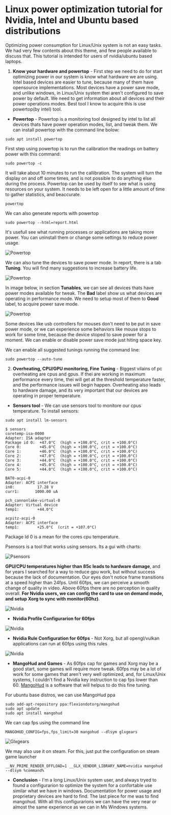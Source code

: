 # Linux power optimization tutorial for Nvidia, Intel and Ubuntu based distributions

Optimizing power consumption for Linux/Unix system is not an easy tasks. We had very few contents about this theme, and few people available to discuss that. This tutorial is intended for users of nvidia/ubuntu based laptops.

1. **Know your hardware and powertop** - First step we need to do for start optimizing power in our system is know what hardware we are using. Intel based devices are easier to tune, because many of them have opensource implementations. Most devices have a power save mode, and unlike windows, in Linux/Unix system thei aren't configured to save power by default. We need to get information about all devices and their power operations modes. Best tool I know to acquire this is use powertop(by intel) tool.

* **Powertop** - Powertop is a monitoring tool designed by intel to list all devices thats have power operation modes, list, and tweak them. We can install powertop with the command line bolow:
```
sudo apt install powertop
```

First step using powertop is to run the calibration the readings on battery power with this command:
``` 
sudo powertop -c
```

It will take about 10 minutes to run the callibration. The system will turn the display on and off some times, and is not possible to do anything else during the process.
Powertop can be used by itself to see what is using resources on your system. It needs to be left open for a little amount of time to gather statistics, and beaccurate.
```
powertop
```
We can also generate reports with powertop
```
sudo powertop --html=report.html
```
It's usefull see what running processes or applications are taking more power. You can uninstall them or change some settings to reduce power usage.

![Powertop](images/report.png)

We can also tune the devices to save power mode. In report, there is a tab **Tuning**. You will find many suggestions to increase battery life.

![Powertop](images/report_tuning.png)


In image below, in section **Tunables**, we can see all devices thats have power modes available for tweak. The **Bad** label show us what devices are operating in performance mode. We need to setup most of them to **Good** label, to acquire power save mode.

![Powertop](images/powertop.png)

Some devices like usb controllers for mouses don't need to be put in save power mode, or we can experience some behaviors like mouse stops to work for some time, because the device stoped to save power for a moment. We can enable or disable power save mode just hiting space key.

We can enable all suggested tunings running the command line:
```
sudo powertop --auto-tune
``` 

2. **Overheating, CPU/GPU monitoring, Fine Tuning** - Biggest vilains of pc overheating are cpus and gpus. If thei are working in maximum performance every time, thei will get at the threshold temperature faster, and the performance issues will begin happen. Overheating also leads to hardware damage, and its very important that our devices are operating in proper temperature.

* **Sensors tool** - We can use sensors tool to monitore our cpus temperature.
To install sensors:

```
sudo apt install lm-sensors
```
```
$ sensors
coretemp-isa-0000
Adapter: ISA adapter
Package id 0:  +47.0°C  (high = +100.0°C, crit = +100.0°C)
Core 0:        +45.0°C  (high = +100.0°C, crit = +100.0°C)
Core 1:        +46.0°C  (high = +100.0°C, crit = +100.0°C)
Core 2:        +47.0°C  (high = +100.0°C, crit = +100.0°C)
Core 3:        +44.0°C  (high = +100.0°C, crit = +100.0°C)
Core 4:        +45.0°C  (high = +100.0°C, crit = +100.0°C)
Core 5:        +44.0°C  (high = +100.0°C, crit = +100.0°C)

BAT0-acpi-0
Adapter: ACPI interface
in0:          17.28 V  
curr1:       1000.00 uA 

pch_cannonlake-virtual-0
Adapter: Virtual device
temp1:        +44.0°C  

acpitz-acpi-0
Adapter: ACPI interface
temp1:        +25.0°C  (crit = +107.0°C)
```

Package Id 0 is a mean for the cores cpu temperature.

Psensors is a tool that works using sensors. Its a gui with charts:

![Psensors](images/psensors.png)

**GPU/CPU temperatures higher than 85c leads to hardware damage**, and for years I searched for a way to reduce gpu work, but without success because the lack of documentation. Our eyes don't notice frame transitions at a speed higher than 24fps. Until 60fps, we can perceive a smooth change of quality in vídeo. Above 60fps there are no perception in quality overall. **For Nvidia users, we can config the card to use on demand mode, and setup Xorg to sync with monitor(60hz)**.

![Nvidia](images/nvidia_on_demand.png)

* **Nvidia Profile Configurarion for 60fps**

![Nvidia](images/nvidia_profile.png)

* **Nvidia Rule Configuration for 60fps** - Not Xorg, but all opengl/vulkan applications can run at 60fps using this rules

![Nvidia](images/nvidia_rules.png)

* **MangoHud and Games** - As 60fps cap for games and Xorg may be a good start, some games will require more tweak. 60fps may be a lot of work for some games that aren't very well optimized, and, for Linux/Unix systems, I couldn't find a Nvidia key instruction to cap fps lower than 60. [MangoHud](https://github.com/flightlessmango/MangoHud) is a software that will helpus to do this fine tuning.

For ubuntu base distros, we can use MangoHud ppa
```
sudo add-apt-repository ppa:flexiondotorg/mangohud
sudo apt update
sudo apt install mangohud
```

We can cap fps using the command line
```
MANGOHUD_CONFIG=fps,fps_limit=30 mangohud --dlsym glxgears
```

![Glxgears](images/glxgears.png)

We may also use it on steam. For this, just put the configuration on steam game launcher
```
__NV_PRIME_RENDER_OFFLOAD=1 __GLX_VENDOR_LIBRARY_NAME=nvidia mangohud --dlsym %command%
```

* **Conclusion** - I'm a long Linux/Unix system user, and always tryed to found a configurarion to optimize the system for a confortable use similar what we have in windows. Documentation for power usage and proprietary devices are hard to find. The last piece for me was to find mangohud. With all this configurarions we can have the very near or almost the same experience as we can in Ms Windows systems. 